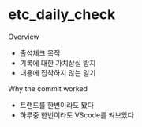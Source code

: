 # etc_daily_check

Overview
- 출석체크 목적
- 기록에 대한 가치상실 방지
- 내용에 집착하지 않는 일기

Why the commit worked
- 트랜드를 한번이라도 봤다
- 하루중 한번이라도 VScode를 켜보았다
